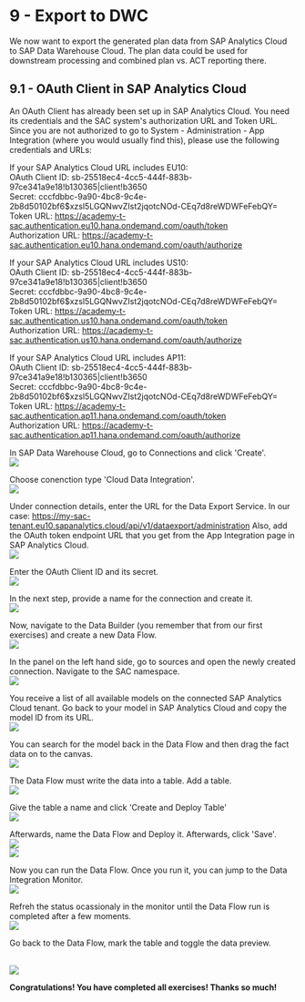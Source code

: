 # 9 - Export to DWC
We now want to export the generated plan data from SAP Analytics Cloud to SAP Data Warehouse Cloud. The plan data could be used for downstream processing and combined plan vs. ACT reporting there. 

## 9.1 - OAuth Client in SAP Analytics Cloud
An OAuth Client has already been set up in SAP Analytics Cloud. You need its credentials and the SAC system's authorization URL and Token URL. Since you are not authorized to go to System - Administration - App Integration (where you would usually find this), please use the following credentials and URLs:

If your SAP Analytics Cloud URL includes EU10:
<br>OAuth Client ID: sb-25518ec4-4cc5-444f-883b-97ce341a9e18!b130365|client!b3650
<br>Secret: cccfdbbc-9a90-4bc8-9c4e-2b8d50102bf6$xzsl5LGQNwvZIst2jqotcNOd-CEq7d8reWDWFeFebQY=
<br>Token URL: https://academy-t-sac.authentication.eu10.hana.ondemand.com/oauth/token
<br>Authorization URL: https://academy-t-sac.authentication.eu10.hana.ondemand.com/oauth/authorize

If your SAP Analytics Cloud URL includes US10:
<br>OAuth Client ID: sb-25518ec4-4cc5-444f-883b-97ce341a9e18!b130365|client!b3650
<br>Secret: cccfdbbc-9a90-4bc8-9c4e-2b8d50102bf6$xzsl5LGQNwvZIst2jqotcNOd-CEq7d8reWDWFeFebQY=
<br>Token URL: https://academy-t-sac.authentication.us10.hana.ondemand.com/oauth/token
<br>Authorization URL: https://academy-t-sac.authentication.us10.hana.ondemand.com/oauth/authorize

If your SAP Analytics Cloud URL includes AP11:
<br>OAuth Client ID: sb-25518ec4-4cc5-444f-883b-97ce341a9e18!b130365|client!b3650
<br>Secret: cccfdbbc-9a90-4bc8-9c4e-2b8d50102bf6$xzsl5LGQNwvZIst2jqotcNOd-CEq7d8reWDWFeFebQY=
<br>Token URL: https://academy-t-sac.authentication.ap11.hana.ondemand.com/oauth/token
<br>Authorization URL: https://academy-t-sac.authentication.ap11.hana.ondemand.com/oauth/authorize

In SAP Data Warehouse Cloud, go to Connections and click 'Create'.
<br>![](/exercises/9_Export_to_DWC/images/8_4.png)

Choose conenction type 'Cloud Data Integration'.
<br>![](/exercises/9_Export_to_DWC/images/8_5.png)

Under connection details, enter the URL for the Data Export Service. In our case: https://my-sac-tenant.eu10.sapanalytics.cloud/api/v1/dataexport/administration
Also, add the OAuth token endpoint URL that you get from the App Integration page in SAP Analytics Cloud.
<br>![](/exercises/9_Export_to_DWC/images/8_6.png)

Enter the OAuth Client ID and its secret.
<br>![](/exercises/9_Export_to_DWC/images/8_7.png)

In the next step, provide a name for the connection and create it. 
<br>![](/exercises/9_Export_to_DWC/images/8_8.png)

Now, navigate to the Data Builder (you remember that from our first exercises) and create a new Data Flow.
<br>![](/exercises/9_Export_to_DWC/images/8_9.png)

In the panel on the left hand side, go to sources and open the newly created connection. Navigate to the SAC namespace.
<br>![](/exercises/9_Export_to_DWC/images/8_10.png)

You receive a list of all available models on the connected SAP Analytics Cloud tenant. Go back to your model in SAP Analytics Cloud and copy the model ID from its URL.
<br>![](/exercises/9_Export_to_DWC/images/8_11.png)

You can search for the model back in the Data Flow and then drag the fact data on to the canvas.
<br>![](/exercises/9_Export_to_DWC/images/8_12.png)

The Data Flow must write the data into a table. Add a table.
<br>![](/exercises/9_Export_to_DWC/images/8_13.png)

Give the table a name and click 'Create and Deploy Table'
<br>![](/exercises/9_Export_to_DWC/images/8_14.png)

Afterwards, name the Data Flow and Deploy it. Afterwards, click 'Save'.
<br>![](/exercises/9_Export_to_DWC/images/8_15.png)
<br>![](/exercises/9_Export_to_DWC/images/8_16.png)

Now you can run the Data Flow. Once you run it, you can jump to the Data Integration Monitor.
<br>![](/exercises/9_Export_to_DWC/images/8_17.png)

Refreh the status ocassionaly in the monitor until the Data Flow run is completed after a few moments.
<br>![](/exercises/9_Export_to_DWC/images/8_18.png)

Go back to the Data Flow, mark the table and toggle the data preview.

<br>![](/exercises/9_Export_to_DWC/images/8_19.png)

**Congratulations! You have completed all exercises! Thanks so much!**
